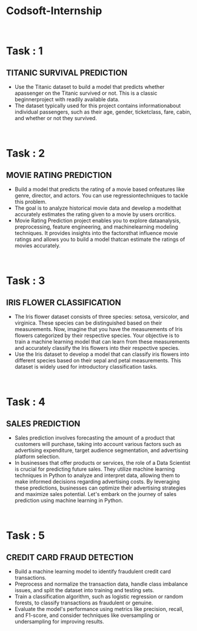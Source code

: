 # Codsoft-Internship
<html lang="en">
<head></head>
<body>
  <br>
    <h1>Task : 1</h1>
    <h2><b>TITANIC SURVIVAL PREDICTION</b></h2>
    <ul>
      <li>Use the Titanic dataset to build a model that predicts whether apassenger on the Titanic survived or not. This is a classic beginnerproject with readily available data.</li>
      <li>The dataset typically used for this project contains informationabout individual passengers, such as their age, gender, ticketclass, fare, cabin, and whether or not they survived.</li>
    </ul>
  <br>
    <h1>Task : 2</h1>
    <h2><b>MOVIE RATING PREDICTION</b></h2>
    <ul>
      <li>Build a model that predicts the rating of a movie based onfeatures like genre, director, and actors. You can use regressiontechniques to tackle this problem.</li>
      <li>The goal is to analyze historical movie data and develop a modelthat accurately estimates the rating given to a movie by users orcritics.</li>
      <li>Movie Rating Prediction project enables you to explore dataanalysis, preprocessing, feature engineering, and machinelearning modeling techniques. It provides insights into the factorsthat influence movie ratings and allows you to build a model thatcan estimate the ratings of movies accurately.</li>
    </ul>
  <br>
  <h1>Task : 3</h1>
  <h2><b>IRIS FLOWER CLASSIFICATION</b></h2>
  <ul>
    <li>The Iris flower dataset consists of three species: setosa, versicolor,
and virginica. These species can be distinguished based on their
measurements. Now, imagine that you have the measurements
of Iris flowers categorized by their respective species. Your
objective is to train a machine learning model that can learn from
these measurements and accurately classify the Iris flowers into
their respective species.</li>
    <li>Use the Iris dataset to develop a model that can classify iris
flowers into different species based on their sepal and petal
measurements. This dataset is widely used for introductory
classification tasks.</li>
  </ul>
  <br>
  <h1>Task : 4</h1>
  <h2><b>SALES PREDICTION</b></h2>
  <ul>
    <li>Sales prediction involves forecasting the amount of a product that
customers will purchase, taking into account various factors such as
advertising expenditure, target audience segmentation, and
advertising platform selection.</li>
    <li>In businesses that offer products or services, the role of a Data
Scientist is crucial for predicting future sales. They utilize machine
learning techniques in Python to analyze and interpret data, allowing
them to make informed decisions regarding advertising costs. By
leveraging these predictions, businesses can optimize their
advertising strategies and maximize sales potential. Let's embark on
the journey of sales prediction using machine learning in Python.</li>
  </ul>
  <br>
  <h1>Task : 5</h1>
  <h2><b>CREDIT CARD FRAUD DETECTION</b></h2>
  <ul>
    <li>Build a machine learning model to identify fraudulent credit card
transactions.</li>
    <li>Preprocess and normalize the transaction data, handle class
imbalance issues, and split the dataset into training and testing sets.</li>
    <li>Train a classification algorithm, such as logistic regression or random
forests, to classify transactions as fraudulent or genuine.</li>
    <li>Evaluate the model's performance using metrics like precision, recall,
and F1-score, and consider techniques like oversampling or
undersampling for improving results.</li>
  </ul>
  <br>
</body>
</html>
